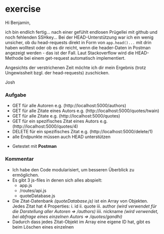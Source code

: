 # exercise

Hi Benjamin,

ich bin endlich fertig... nach einer gefühlt endlosen Prügellei mit github und noch fehlenden SSHkey...
Bei der HEAD-Unterstützung war ich ein wenig unsicher, ob du head-requests direkt in Form von `app.head()...` mit drin haben wolltest oder ob es dir reicht, wenn die header-Daten in Postman angezeigt werden - das ist der Fall. Laut Stackoverflow wird die HEAD-Methode bei einem get-request automatisch implementiert.

Angesichts der verstrichenen Zeit möchte ich dir mein Ergebnis (trotz Ungewissheit bzgl. der head-requests) zuschicken. 

Josh

### Aufgabe
* GET für alle Autoren                        e.g. (http://localhost:5000/authors)
* GET für alle Zitate eines Autors            e.g. (http://localhost:5000/quotes/twain)
* GET für alle Zitate                         e.g. (http://localhost:5000/quotes)
* GET für ein spezifisches Zitat eines Autors e.g. (http://localhost:5000/quotes/4)
* DELETE für ein spezifisches Zitat           e.g. (http://localhost:5000/delete/1)
* alle Endpunkte müssen auch HEAD unterstützen

- Getestet mit **Postman**

### Kommentar
* Ich habe den Code modularisiert, um besseren Überblick zu ermöglichen.
* Es gibt 3 js-files in denen sich alles abspielt:
    * app.js
    * /routes/api.js
    * quoteDatabase.js
* Die Zitat-Datenbank _(quoteDatabase.js)_ ist ein Array von Objekten. Jedes Zitat hat 4 Properties:
    i. id
    ii. quote
    iii. author _(wird verwendet für die Darstellung aller Autoren => /authors)_
    iiii. nickname _(wird verwendet, bei abfrage eines einzelnen Autors => /quotes/gandhi)_
* Dadurch dass jedes Zitat-Objekt im Array eine eigene ID hat, gibt es beim Löschen eines einzelnen
